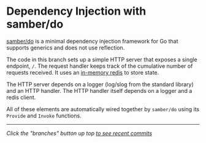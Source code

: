 # Dependency Injection with samber/do

[samber/do](https://github.com/samber/do) is a minimal dependency injection framework for Go that supports generics and does not use reflection.

The code in this branch sets up a simple HTTP server that exposes a single endpoint, `/`.
The request handler keeps track of the cumulative number of requests received.
It uses an [in-memory redis](https://github.com/alicebob/miniredis) to store state.

The HTTP server depends on a logger (log/slog from the standard library) and an HTTP handler.
The HTTP handler itself depends on a logger and a redis client.

All of these elements are automatically wired together by `samber/do` using its `Provide` and `Invoke` functions. 

---
*Click the "branches" button up top [to see recent commits](https://github.com/counterposition/learngo/branches/active)*
